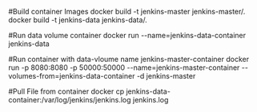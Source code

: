 #Build container Images
docker build -t jenkins-master jenkins-master/.
docker build -t jenkins-data jenkins-data/.

#Run data volume container
docker run --name=jenkins-data-container jenkins-data

#Run container with data-vloume name jenkins-master-container
docker run -p 8080:8080 -p 50000:50000 --name=jenkins-master-container --volumes-from=jenkins-data-container -d jenkins-master

#Pull File from container
docker cp jenkins-data-container:/var/log/jenkins/jenkins.log jenkins.log
